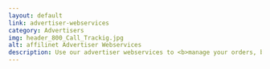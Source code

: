 ```yaml
---
layout: default
link: advertiser-webservices
category: Advertisers
img: header_800_Call_Trackig.jpg
alt: affilinet Advertiser Webservices
description: Use our advertiser webservices to <b>manage your orders, build statistics</b> and more.  
---
```

